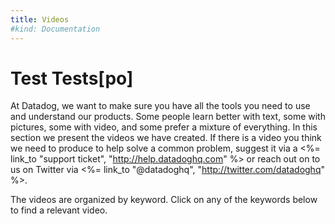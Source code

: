 ```yaml
---
title: Videos
#kind: Documentation
---
```


# Test Tests[po]

At Datadog, we want to make sure you have all the tools you need to use and understand our products. Some people learn better with text, some with pictures, some with video, and some prefer a mixture of everything. In this section we present the videos we have created. If there is a video you think we need to produce to help solve a common problem, suggest it via a <%= link_to "support ticket",  "http://help.datadoghq.com" %> or reach out on to us on Twitter via <%= link_to "@datadoghq",  "http://twitter.com/datadoghq" %>.

The videos are organized by keyword. Click on any of the keywords below to find a relevant video.
